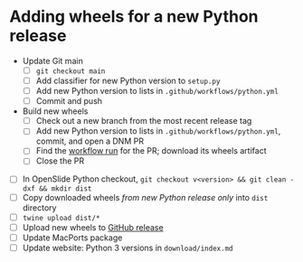 # Adding wheels for a new Python release

- Update Git main
  - [ ] `git checkout main`
  - [ ] Add classifier for new Python version to `setup.py`
  - [ ] Add new Python version to lists in `.github/workflows/python.yml`
  - [ ] Commit and push
- Build new wheels
  - [ ] Check out a new branch from the most recent release tag
  - [ ] Add new Python version to lists in `.github/workflows/python.yml`, commit, and open a DNM PR
  - [ ] Find the [workflow run](https://github.com/openslide/openslide-python/actions) for the PR; download its wheels artifact
  - [ ] Close the PR
- [ ] In OpenSlide Python checkout, `git checkout v<version> && git clean -dxf && mkdir dist`
- [ ] Copy downloaded wheels _from new Python release only_ into `dist` directory
- [ ] `twine upload dist/*`
- [ ] Upload new wheels to [GitHub release](https://github.com/openslide/openslide-python/releases)
- [ ] Update MacPorts package
- [ ] Update website: Python 3 versions in `download/index.md`
